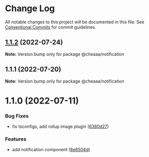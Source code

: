 # Change Log

All notable changes to this project will be documented in this file.
See [Conventional Commits](https://conventionalcommits.org) for commit guidelines.

## [1.1.2](https://github.com/SergeyBondar93/liba/compare/@cheaaa/notification@1.1.1...@cheaaa/notification@1.1.2) (2022-07-24)

**Note:** Version bump only for package @cheaaa/notification





## 1.1.1 (2022-07-20)

**Note:** Version bump only for package @cheaaa/notification





# 1.1.0 (2022-07-11)


### Bug Fixes

* fix tsconfigs, add rollup image plugin ([6380d27](https://github.com/SergeyBondar93/liba/commit/6380d272ef79220e4644deeb1c1b3ac925a1658f))


### Features

* add notification component ([8e8504d](https://github.com/SergeyBondar93/liba/commit/8e8504d9e50d74cb8d672ac9150a5e8c6894caaa))
